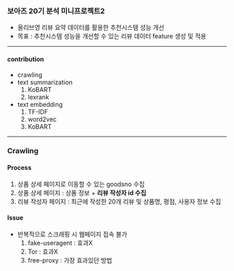 ### 보아즈 20기 분석 미니프로젝트2
- 올리브영 리뷰 요약 데이터를 활용한 추천시스템 성능 개선
- 목표 : 추천시스템 성능을 개선할 수 있는 리뷰 데이터 feature 생성 및 적용
---------------------------------------------------------
#### contribution
- crawling
- text summarization
  1. KoBART
  2. lexrank
- text embedding
  1. TF-IDF
  2. word2vec
  3. KoBART
---------------------------------------------------------
### Crawling
#### Process
1. 상품 상세 페이지로 이동할 수 있는 goodsno 수집
2. 상품 상세 페이지 : 상품 정보 + <b>리뷰 작성자 id 수집</b>
3. 리뷰 작성자 페이지 : 최근에 작성한 20개 리뷰 및 상품명, 평점, 사용자 정보 수집
#### Issue
- 반복적으로 스크래핑 시 웹페이지 접속 불가
  1. fake-useragent : 효과X
  2. Tor : 효과X
  3. free-proxy : 가장 효과있던 방법
